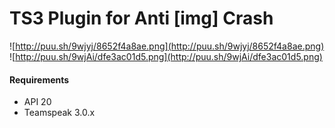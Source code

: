 # TS3 Plugin for Anti [img] Crash
![http://puu.sh/9wjyj/8652f4a8ae.png](http://puu.sh/9wjyj/8652f4a8ae.png)
![http://puu.sh/9wjAi/dfe3ac01d5.png](http://puu.sh/9wjAi/dfe3ac01d5.png)

#### Requirements
+ API 20
+ Teamspeak  3.0.x